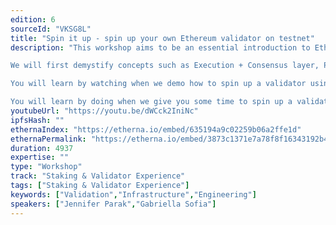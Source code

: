 ```yaml
---
edition: 6
sourceId: "VKSG8L"
title: "Spin it up - spin up your own Ethereum validator on testnet"
description: "This workshop aims to be an essential introduction to Ethereum PoS consensus by inspecting its underlying infrastructure.

We will first demystify concepts such as Execution + Consensus layer, PoS validation, Keys and Signatures, and Slashing. 

You will learn by watching when we demo how to spin up a validator using the Lighthouse validator client. 

You will learn by doing when we give you some time to spin up a validator yourself and experiment with the setup."
youtubeUrl: "https://youtu.be/dWCck2IniNc"
ipfsHash: ""
ethernaIndex: "https://etherna.io/embed/635194a9c02259b06a2ffe1d"
ethernaPermalink: "https://etherna.io/embed/3873c1371e7a78f8f16343192b45c6da533aedcf840096ad79e082ab1b3b3317"
duration: 4937
expertise: ""
type: "Workshop"
track: "Staking & Validator Experience"
tags: ["Staking & Validator Experience"]
keywords: ["Validation","Infrastructure","Engineering"]
speakers: ["Jennifer Parak","Gabriella Sofia"]
---
```

